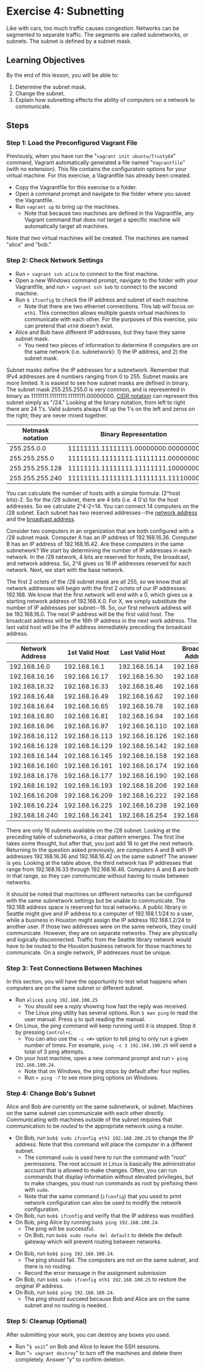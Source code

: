
Exercise 4: Subnetting
==========================

Like with cars, too much traffic causes congestion. Networks can be segmented to separate traffic. The segments are called subnetworks, or subnets. The subnet is defined by a subnet mask. 

Learning Objectives
--------------------------
By the end of this lesson, you will be able to:

1. Determine the subnet mask.
2. Change the subnet.
3. Explain how subnetting effects the ability of computers on a network to communicate.

Steps
--------------------------

### Step 1: Load the Preconfigured Vagrant File

Previously, when you have run the "`vagrant init ubuntu/Trusty64`" command, Vagrant automatically generated a file named "`Vagrantfile`" (with no extension). This file contains the configuratoin options for your virtual machine. For this exercise, a Vagrantfile has already been created.

* Copy the Vagrantfile for this exercise to a folder.
* Open a command prompt and navigate to the folder where you saved the Vagrantfile.
* Run `vagrant up` to bring up the machines.
    * Note that because two machines are defined in the Vagrantfile, any Vagrant command that does not target a specific machine will automatically target all machines.

Note that *two* virtual machines will be created. The machines are named "alice" and "bob."

### Step 2: Check Network Settings

* Run `> vagrant ssh alice` to connect to the first machine.
* Open a new Windows command prompt, navigate to the folder with your Vagrantfile, and run `> vagrant ssh bob` to connect to the second machine.
* Run `$ ifconfig` to check the IP address and subnet of each machine.
    * Note that there are two ethernet connections. This lab will focus on `eth1`. This connection allows multiple guests virtual machines to communicate with each other. For the purposes of this exercise, you can pretend that `eth0` doesn't exist.
* Alice and Bob have different IP addresses, but they have they same subnet mask.
    * You need two pieces of information to determine if computers are on the same network (i.e. subnetwork): 1) the IP address, and 2) the subnet mask.

Subnet masks define the IP addresses for a subnetwork. Remember that IPv4 addresses are 4 numbers ranging from 0 to 255. Subnet masks are more limited. It is easiest to see how subnet masks are defined in binary. The subnet mask 255.255.255.0 is very common, and is represented in binary as 11111111.11111111.11111111.00000000. [CIDR notation](https://en.wikipedia.org/wiki/Classless_Inter-Domain_Routing#CIDR_notation) can represent this subnet simply as "/24." Looking at the binary notation, from left to right there are 24 1's. Valid subnets always fill up the 1's on the left and zeros on the right; they are never mixed together.

|Netmask notation | Binary Representation               | [CIDR](https://en.wikipedia.org/wiki/Classless_Inter-Domain_Routing#CIDR_notation) | Hosts |
|-----------------|-------------------------------------|:----:|------:|
|255.255.0.0      | 11111111.11111111.00000000.00000000 | /16  | 65,533|
|255.255.255.0    | 11111111.11111111.11111111.00000000 | /24  | 254   |
|255.255.255.128  | 11111111.11111111.11111111.10000000 | /25  | 126   |
|255.255.255.240  | 11111111.11111111.11111111.11110000 | /28  | 14    |

You can calculate the number of hosts with a simple formula: (2^host bits)-2. So for the /28 subnet, there are 4 bits (i.e. 4 0's) for the host addresses. So we calculate 2^4-2=14. You can connect 14 computers on the /28 subnet. Each subnet has two reserved addresses--the [network address](https://en.wikipedia.org/wiki/Subnetwork#subnet_zero) and the [broadcast address](https://en.wikipedia.org/wiki/Broadcast_address).

Consider two computers in an organization that are both configured with a /28 subnet mask. Computer A has an IP address of 192.168.16.36. Computer B has an IP address of 192.168.16.42. Are these computers in the same subnetwork? We start by determining the number of IP addresses in each network. In the /28 network, 4 bits are reserved for hosts, the broadcast, and network address. So, 2^4 gives us 16 IP addresses reserved for each network. Next, we start with the base network.

The first 2 octets of the /28 subnet mask are all 255, so we know that all network addresses will begin with the first 2 octets of our IP addresses: 192.168. We know that the first network will end with a 0, which gives us a starting network address of 192.168.X.0. For X, we simply substitute the number of IP addresses per subnet--16. So, our first network address will be 192.168.16.0. The next IP address will be the first valid host. The broadcast address will be the 16th IP address in the next work address. The last valid host will be the IP address immediately preceding the broadcast address.

Network Address | 1st Valid Host | Last Valid Host | Broadcast Address |
----------------|----------------|-----------------|-------------------|
192.168.16.0    | 192.168.16.1   | 192.168.16.14   | 192.168.16.15     |
192.168.16.16   | 192.168.16.17  | 192.168.16.30   | 192.168.16.31     |
192.168.16.32   | 192.168.16.33  | 192.168.16.46   | 192.168.16.47     |
192.168.16.48   | 192.168.16.49  | 192.168.16.62   | 192.168.16.63     |
192.168.16.64   | 192.168.16.65  | 192.168.16.78   | 192.168.16.79     |
192.168.16.80   | 192.168.16.81  | 192.168.16.94   | 192.168.16.95     |
192.168.16.96   | 192.168.16.97  | 192.168.16.110  | 192.168.16.111    |
192.168.16.112  | 192.168.16.113 | 192.168.16.126  | 192.168.16.127    |
192.168.16.128  | 192.168.16.129 | 192.168.16.142  | 192.168.16.143    |
192.168.16.144  | 192.168.16.145 | 192.168.16.158  | 192.168.16.159    |
192.168.16.160  | 192.168.16.161 | 192.168.16.174  | 192.168.16.175    |
192.168.16.176  | 192.168.16.177 | 192.168.16.190  | 192.168.16.191    |
192.168.16.192  | 192.168.16.193 | 192.168.16.206  | 192.168.16.207    |
192.168.16.208  | 192.168.16.209 | 192.168.16.222  | 192.168.16.223    |
192.168.16.224  | 192.168.16.225 | 192.168.16.238  | 192.168.16.239    |
192.168.16.240  | 192.168.16.241 | 192.168.16.254  | 192.168.16.255    |

There are only 16 subnets available on the /28 subnet. Looking at the preceding table of subnetworks, a clear pattern emerges. The first line takes some thought, but after that, you just add 16 to get the next network. Returning to the question asked previously, are computers A and B with IP addresses 192.168.16.36 and 192.168.16.42 on the same subnet? The answer is yes. Looking at the table above, the third network has IP addresses that range from 192.168.16.33 through 192.168.16.46. Computers A and B are both in that range, so they can communicate without having to route between networks.

It should be noted that machines on different networks can be configured with the same subnetwork settings but be unable to communicate. The 192.168 address space is reserved for local networks. A public library in Seattle might give and IP address to a computer of 192.168.1.1/24 to a user, while a business in Houston might assign the IP address 192.168.1.2/24 to another user. If those two addresses were on the same network, they could communicate. However, they are on separate networks. They are physically and logically disconnected. Traffic from the Seattle library network would have to be routed to the Houston business network for those machines to communicate. On a single network, IP addresses must be unique.

### Step 3: Test Connections Between Machines

In this section, you will have the opportunity to test what happens when computers are on the same subnet or different subnet.

* Run `alice$ ping 192.168.100.25`
    * You should see a *reply* showing how fast the reply was received.
    * The Linux ping utility has several options. Run `$ man ping` to read the user manual. Press `q` to quit reading the manual.
* On Linux, the ping command will keep running until it is stopped. Stop it by pressing `Control+c`.
    * You can also use the `-c <#>` option to tell ping to only run a given number of times. For example, `ping -c 3 192.168.100.25` will send a total of 3 ping attempts.	
* On your host machine, open a new command prompt and run `> ping 192.168.100.24`.
    * Note that on Windows, the ping stops by default after four replies.
    * Run `> ping -?` to see more ping options on Windows.

### Step 4: Change Bob's Subnet

Alice and Bob are currently on the same subnetwork, or subnet. Machines on the same subnet can communicate with each other directly. Communicating with machines outside of the subnet requires that communication to be *routed* to the appropriate network using a router.

* On Bob, run `bob$ sudo ifconfig eth1 192.168.200.25` to change the IP address. Note that this command will place the computer in a different subnet.
    * The command `sudo` is used here to run the command with "root" permissions. The root account in Linux is basically the administrator account that is allowed to make changes. Often, you can run commands that display information without elevated privileges, but to make changes, you must run commands as root by prefixing them with `sudo`.
    * Note that the same command (`ifconfig`) that you used to print network configuration can also be used to modify the network configuration.
* On Bob, run `bob$ ifconfig` and verify that the IP address was modified.
* On Bob, ping Alice by running `bob$ ping 192.168.100.24`.
    * The ping will be successful.
	* On Bob, run `bob$ sudo route del default` to delete the default gateway which will prevent routing between networks.
<!---
^ This step needs to be explained. Kinda comes out of nowhere
--->

* On Bob, run `bob$ ping 192.168.100.24`.
    * The ping should fail. The computers are not on the same subnet, and there is no routing.
    * Record the error message in the assignment submission
* On Bob, run `bob$ sudo ifconfig eth1 192.168.100.25` to restore the original IP address.
* On Bob, run `bob$ ping 192.168.100.24`.
    * The ping should succeed because Bob and Alice are on the same subnet and no routing is needed.

<!---
Things I (Ryan) want to add:
* What happens if they are on different private networks, but with IP addresses on the same subnet? This will take some advanced provider-specific configuration
--->

 
### Step 5: Cleanup (Optional)

After submitting your work, you can destroy any boxes you used.

* Run "`$ exit`" on Bob and Alice to leave the SSH sessions.
* Run "`> vagrant destroy`" to turn off the machines and delete them completely. Answer "y" to confirm deletion.
